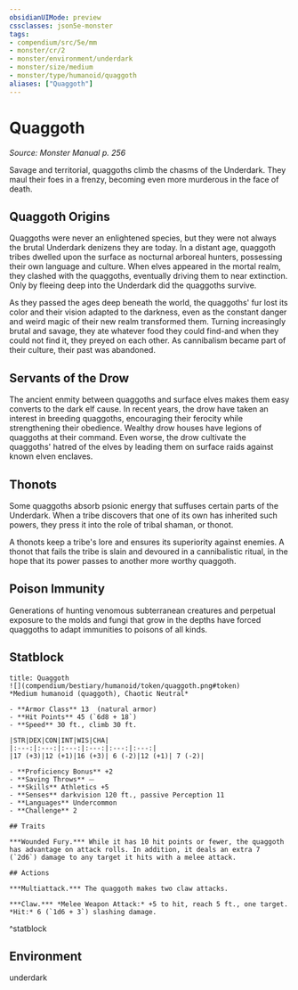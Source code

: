 ```yaml
---
obsidianUIMode: preview
cssclasses: json5e-monster
tags:
- compendium/src/5e/mm
- monster/cr/2
- monster/environment/underdark
- monster/size/medium
- monster/type/humanoid/quaggoth
aliases: ["Quaggoth"]
---
```

# Quaggoth
*Source: Monster Manual p. 256*  

Savage and territorial, quaggoths climb the chasms of the Underdark. They maul their foes in a frenzy, becoming even more murderous in the face of death.

## Quaggoth Origins

Quaggoths were never an enlightened species, but they were not always the brutal Underdark denizens they are today. In a distant age, quaggoth tribes dwelled upon the surface as nocturnal arboreal hunters, possessing their own language and culture. When elves appeared in the mortal realm, they clashed with the quaggoths, eventually driving them to near extinction. Only by fleeing deep into the Underdark did the quaggoths survive.

As they passed the ages deep beneath the world, the quaggoths' fur lost its color and their vision adapted to the darkness, even as the constant danger and weird magic of their new realm transformed them. Turning increasingly brutal and savage, they ate whatever food they could find-and when they could not find it, they preyed on each other. As cannibalism became part of their culture, their past was abandoned.

## Servants of the Drow

The ancient enmity between quaggoths and surface elves makes them easy converts to the dark elf cause. In recent years, the drow have taken an interest in breeding quaggoths, encouraging their ferocity while strengthening their obedience. Wealthy drow houses have legions of quaggoths at their command. Even worse, the drow cultivate the quaggoths' hatred of the elves by leading them on surface raids against known elven enclaves.

## Thonots

Some quaggoths absorb psionic energy that suffuses certain parts of the Underdark. When a tribe discovers that one of its own has inherited such powers, they press it into the role of tribal shaman, or thonot.

A thonots keep a tribe's lore and ensures its superiority against enemies. A thonot that fails the tribe is slain and devoured in a cannibalistic ritual, in the hope that its power passes to another more worthy quaggoth.

## Poison Immunity

Generations of hunting venomous subterranean creatures and perpetual exposure to the molds and fungi that grow in the depths have forced quaggoths to adapt immunities to poisons of all kinds.

## Statblock

```ad-statblock
title: Quaggoth
![](compendium/bestiary/humanoid/token/quaggoth.png#token)
*Medium humanoid (quaggoth), Chaotic Neutral*

- **Armor Class** 13  (natural armor)
- **Hit Points** 45 (`6d8 + 18`)
- **Speed** 30 ft., climb 30 ft.

|STR|DEX|CON|INT|WIS|CHA|
|:---:|:---:|:---:|:---:|:---:|:---:|
|17 (+3)|12 (+1)|16 (+3)| 6 (-2)|12 (+1)| 7 (-2)|

- **Proficiency Bonus** +2
- **Saving Throws** ⏤
- **Skills** Athletics +5
- **Senses** darkvision 120 ft., passive Perception 11
- **Languages** Undercommon
- **Challenge** 2

## Traits

***Wounded Fury.*** While it has 10 hit points or fewer, the quaggoth has advantage on attack rolls. In addition, it deals an extra 7 (`2d6`) damage to any target it hits with a melee attack.

## Actions

***Multiattack.*** The quaggoth makes two claw attacks.

***Claw.*** *Melee Weapon Attack:* +5 to hit, reach 5 ft., one target. *Hit:* 6 (`1d6 + 3`) slashing damage.
```
^statblock

## Environment

underdark